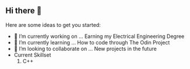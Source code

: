 ## Hi there 👋



Here are some ideas to get you started:

- 🔭 I’m currently working on ... Earning my Electrical Engineering Degree 
- 🌱 I’m currently learning ... How to code through The Odin Project  
- 👯 I’m looking to collaborate on ... New projects in the future
- Current Skillset
    1. C++ 
  

